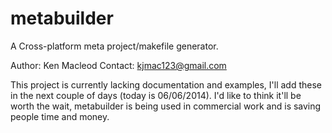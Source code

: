 metabuilder
===========

A Cross-platform meta project/makefile generator.

Author: Ken Macleod
Contact: kjmac123@gmail.com

This project is currently lacking documentation and examples, I'll add these in the next couple of days (today is 06/06/2014). 
I'd like to think it'll be worth the wait, metabuilder is being used in commercial work and is saving people time and money.
